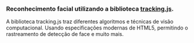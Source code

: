 ### Reconhecimento facial utilizando a biblioteca [tracking.js](https://trackingjs.com).

A biblioteca tracking.js traz diferentes algoritmos e técnicas de visão computacional. Usando especificações modernas de HTML5, permitindo o rastreamento de detecção de face e muito mais.
